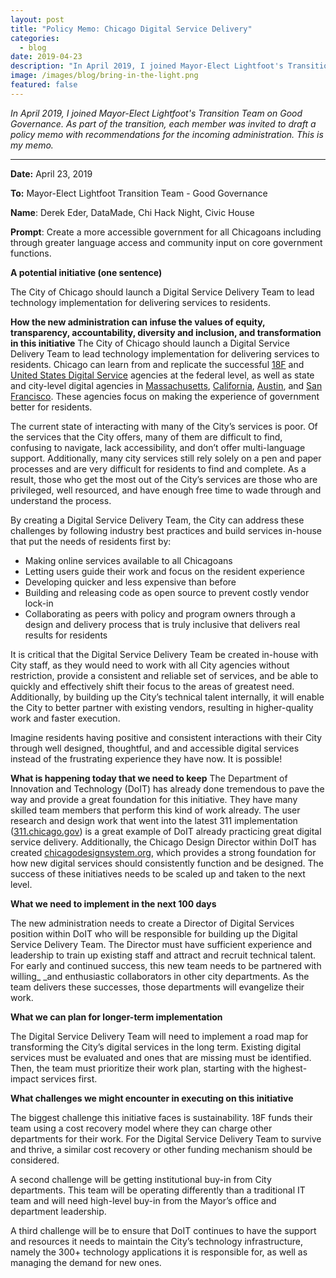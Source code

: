 ```yaml
---
layout: post
title: "Policy Memo: Chicago Digital Service Delivery"
categories: 
  - blog
date: 2019-04-23
description: "In April 2019, I joined Mayor-Elect Lightfoot's Transition Team on Good Governance. As part of the transition, each member was invited to draft a policy memo with recommendations for the incoming administration. This is my memo."
image: /images/blog/bring-in-the-light.png
featured: false
---
```


_In April 2019, I joined Mayor-Elect Lightfoot's Transition Team on Good Governance. As part of the transition, each member was invited to draft a policy memo with recommendations for the incoming administration. This is my memo._

---

**Date:** April 23, 2019

**To:** Mayor-Elect Lightfoot Transition Team - Good Governance

**Name**: Derek Eder, DataMade, Chi Hack Night, Civic House

**Prompt**: Create a more accessible government for all Chicagoans including through greater language access and community input on core government functions.

**A potential initiative (one sentence)**

The City of Chicago should launch a Digital Service Delivery Team to lead technology implementation for delivering services to residents.

**How the new administration can infuse the values of equity, transparency, accountability, diversity and inclusion, and transformation in this initiative** 
The City of Chicago should launch a Digital Service Delivery Team to lead technology implementation for delivering services to residents. Chicago can learn from and replicate the successful [18F](https://18f.gsa.gov/) and [United States Digital Service](https://www.usds.gov/) agencies at the federal level, as well as state and city-level digital agencies in [Massachusetts](https://www.mass.gov/orgs/digital-services), [California](https://boingboing.net/2016/12/09/california-just-launched-a-d.html), [Austin](http://odd.austintexas.io/),  and [San Francisco](https://digitalservices.sfgov.org/). These agencies focus on making the experience of government better for residents.

The current state of interacting with many of the City’s services is poor. Of the services that the City offers, many of them are difficult to find, confusing to navigate, lack accessibility, and don’t offer multi-language support. Additionally, many city services still rely solely on a pen and paper processes and are very difficult for residents to find and complete. As a result, those who get the most out of the City’s services are those who are privileged, well resourced, and have enough free time to wade through and understand the process. 

By creating a Digital Service Delivery Team, the City can address these challenges by following industry best practices and build services in-house that put the needs of residents first by: 

* Making online services available to all Chicagoans
* Letting users guide their work and focus on the resident experience
* Developing quicker and less expensive than before
* Building and releasing code as open source to prevent costly vendor lock-in
* Collaborating as peers with policy and program owners through a design and delivery process that is truly inclusive that delivers real results for residents 
 

It is critical that the Digital Service Delivery Team be created in-house with City staff, as they would need to work with all City agencies without restriction, provide a consistent and reliable set of services, and be able to quickly and effectively shift their focus to the areas of greatest need. Additionally, by building up the City’s technical talent internally, it will enable the City to better partner with existing vendors, resulting in higher-quality work and faster execution.

Imagine residents having positive and consistent interactions with their City through well designed, thoughtful, and and accessible digital services instead of the frustrating experience they have now. It is possible!

**What is happening today that we need to keep** 
The Department of Innovation and Technology (DoIT) has already done tremendous to pave the way and provide a great foundation for this initiative. They have many skilled team members that perform this kind of work already.  The user research and design work that went into the latest 311 implementation ([311.chicago.gov](https://311.chicago.gov/s/)) is a great example of DoIT already practicing great digital service delivery. Additionally, the Chicago Design Director within DoIT has created [chicagodesignsystem.org](https://chicagodesignsystem.org), which provides a strong foundation for how new digital services should consistently function and be designed. The success of these initiatives needs to be scaled up and taken to the next level.

**What we need to implement in the next 100 days**

The new administration needs to create a Director of Digital Services position within DoIT who will be responsible for building up the Digital Service Delivery Team. The Director must have sufficient experience and leadership to train up existing staff and attract and recruit technical talent. For early and continued success, this new team needs to be partnered with willing_ _and enthusiastic collaborators in other city departments. As the team delivers these successes, those departments will evangelize their work. 


**What we can plan for longer-term implementation**

The Digital Service Delivery Team will need to implement a road map for transforming the City’s digital services in the long term. Existing digital services must be evaluated and ones that are missing must be identified. Then, the team must prioritize their work plan, starting with the highest-impact services first.

**What challenges we might encounter in executing on this initiative**

The biggest challenge this initiative faces is sustainability. 18F funds their team using a cost recovery model where they can charge other departments for their work. For the Digital Service Delivery Team to survive and thrive, a similar cost recovery or other funding mechanism should be considered. 

A second challenge will be getting institutional buy-in from City departments. This team will be operating differently than a traditional IT team and will need high-level buy-in from the Mayor’s office and department leadership. 

A third challenge will be to ensure that DoIT continues to have the support and resources it needs to maintain the City’s technology infrastructure, namely the 300+ technology applications it is responsible for, as well as managing the demand for new ones.